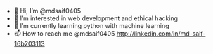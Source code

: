 - 👋 Hi, I’m @mdsaif0405
- 👀 I’m interested in web development and ethical hacking
- 🌱 I’m currently learning python with machine learning 
- 📫 How to reach me @mdsaif0405 http://linkedin.com/in/md-saif-16b203113

<!---
mdsaif0405/mdsaif0405 is a ✨ special ✨ repository because its `README.md` (this file) appears on your GitHub profile.
You can click the Preview link to take a look at your changes.
💞️ I’m looking to collaborate on we project
--->
